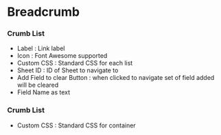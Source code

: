 # Breadcrumb
<h3>
Crumb List
</h3>
<ul>
   <li>Label : Link label</li>
	<li>Icon : Font Awesome supported</li>
	<li>Custom CSS : Standard CSS for each list</li>
	<li>Sheet ID : ID of Sheet to navigate to</li>
	<li>Add Field to clear Button : when clicked to navigate set of field added will be cleared</li>
	<li>Field Name as text</li>
</ul>
<h3>
Crumb List
</h3>
<ul>
	<li>Custom CSS : Standard CSS for container</li>
</ul>
